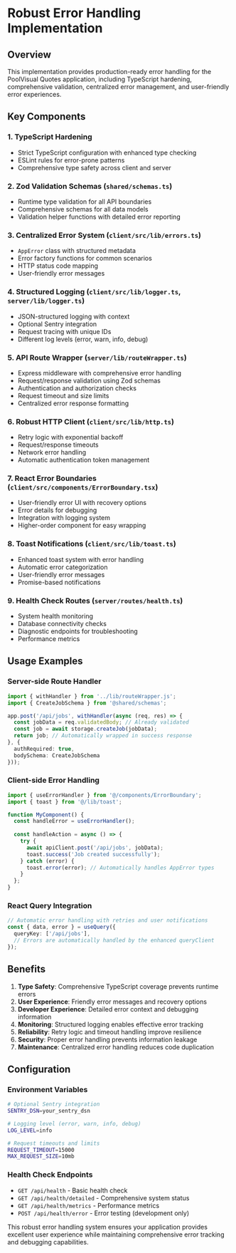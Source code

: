 # Robust Error Handling Implementation

## Overview

This implementation provides production-ready error handling for the PoolVisual Quotes application, including TypeScript hardening, comprehensive validation, centralized error management, and user-friendly error experiences.

## Key Components

### 1. TypeScript Hardening
- Strict TypeScript configuration with enhanced type checking
- ESLint rules for error-prone patterns
- Comprehensive type safety across client and server

### 2. Zod Validation Schemas (`shared/schemas.ts`)
- Runtime type validation for all API boundaries
- Comprehensive schemas for all data models
- Validation helper functions with detailed error reporting

### 3. Centralized Error System (`client/src/lib/errors.ts`)
- `AppError` class with structured metadata
- Error factory functions for common scenarios
- HTTP status code mapping
- User-friendly error messages

### 4. Structured Logging (`client/src/lib/logger.ts`, `server/lib/logger.ts`)
- JSON-structured logging with context
- Optional Sentry integration
- Request tracing with unique IDs
- Different log levels (error, warn, info, debug)

### 5. API Route Wrapper (`server/lib/routeWrapper.ts`)
- Express middleware with comprehensive error handling
- Request/response validation using Zod schemas
- Authentication and authorization checks
- Request timeout and size limits
- Centralized error response formatting

### 6. Robust HTTP Client (`client/src/lib/http.ts`)
- Retry logic with exponential backoff
- Request/response timeouts
- Network error handling
- Automatic authentication token management

### 7. React Error Boundaries (`client/src/components/ErrorBoundary.tsx`)
- User-friendly error UI with recovery options
- Error details for debugging
- Integration with logging system
- Higher-order component for easy wrapping

### 8. Toast Notifications (`client/src/lib/toast.ts`)
- Enhanced toast system with error handling
- Automatic error categorization
- User-friendly error messages
- Promise-based notifications

### 9. Health Check Routes (`server/routes/health.ts`)
- System health monitoring
- Database connectivity checks
- Diagnostic endpoints for troubleshooting
- Performance metrics

## Usage Examples

### Server-side Route Handler
```typescript
import { withHandler } from '../lib/routeWrapper.js';
import { CreateJobSchema } from '@shared/schemas';

app.post('/api/jobs', withHandler(async (req, res) => {
  const jobData = req.validatedBody; // Already validated
  const job = await storage.createJob(jobData);
  return job; // Automatically wrapped in success response
}, {
  authRequired: true,
  bodySchema: CreateJobSchema
}));
```

### Client-side Error Handling
```typescript
import { useErrorHandler } from '@/components/ErrorBoundary';
import { toast } from '@/lib/toast';

function MyComponent() {
  const handleError = useErrorHandler();
  
  const handleAction = async () => {
    try {
      await apiClient.post('/api/jobs', jobData);
      toast.success('Job created successfully');
    } catch (error) {
      toast.error(error); // Automatically handles AppError types
    }
  };
}
```

### React Query Integration
```typescript
// Automatic error handling with retries and user notifications
const { data, error } = useQuery({
  queryKey: ['/api/jobs'],
  // Errors are automatically handled by the enhanced queryClient
});
```

## Benefits

1. **Type Safety**: Comprehensive TypeScript coverage prevents runtime errors
2. **User Experience**: Friendly error messages and recovery options
3. **Developer Experience**: Detailed error context and debugging information
4. **Monitoring**: Structured logging enables effective error tracking
5. **Reliability**: Retry logic and timeout handling improve resilience
6. **Security**: Proper error handling prevents information leakage
7. **Maintenance**: Centralized error handling reduces code duplication

## Configuration

### Environment Variables
```bash
# Optional Sentry integration
SENTRY_DSN=your_sentry_dsn

# Logging level (error, warn, info, debug)
LOG_LEVEL=info

# Request timeouts and limits
REQUEST_TIMEOUT=15000
MAX_REQUEST_SIZE=10mb
```

### Health Check Endpoints
- `GET /api/health` - Basic health check
- `GET /api/health/detailed` - Comprehensive system status
- `GET /api/health/metrics` - Performance metrics
- `POST /api/health/error` - Error testing (development only)

This robust error handling system ensures your application provides excellent user experience while maintaining comprehensive error tracking and debugging capabilities.